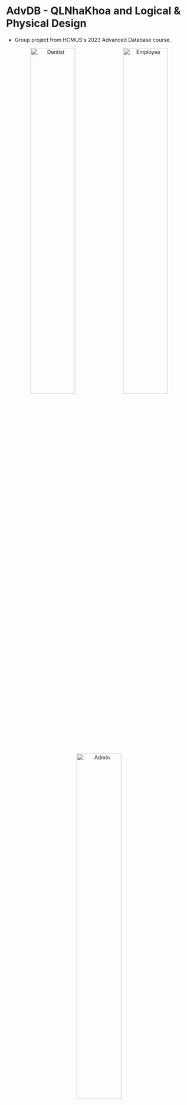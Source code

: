 <a name="readme-top"></a>

# AdvDB - QLNhaKhoa and Logical & Physical Design

-   Group project from HCMUS's 2023 Advanced Database course.

<div align="center">
  <img alt="Dentist" src="READMEsrc/dentist.jpg" width="49%" height="auto">
  <img alt="Employee" src="READMEsrc/empl.jpg" width="49%" height="auto">
</div>
<div align="center">
  <img alt="Admin" src="READMEsrc/admin.jpg" width="49%" height="auto">
</div>

<details open>
  <summary>Table of Contents</summary>
  <ul>
    <li>
      <a href="#content">Content</a>
      <ul>
        <li><a href="#qlnhakhoa-qlnk_release-and-assets">QLNhaKhoa, QLNK_Release and assets</a></li>
        <li><a href="#sql">SQL</a></li>
      </ul>
    </li>
    <li>
      <a href="#getting-started">Getting Started</a>
      <ul>
        <li><a href="#prerequisites">Prerequisites</a></li>
        <li><a href="#installation">Installation</a></li>
      </ul>
    </li>
    <li>
      <a href="#usage">Usage</a>
      <ul>
        <li><a href="#to-set-up-the-database">To set up the database</a></li>
        <li><a href="#to-run-qlnhakhoa-application">To run QLNhaKhoa application</a></li>
      </ul>
    </li>
    <li><a href="#built-with">Built With</a></li>
    <li><a href="#meet-the-team">Meet The Team</a></li>
  </ul>
</details>

## Content

-   `2223-CSDLNC-DA#3.pdf` contains all the tasks and requirements of the project (in Vietnamese).
-   `Reports` folder includes our documentation for all the designs and required tasks (in Vietnamese).

### `QLNhaKhoa`, `QLNK_Release` and `assets`

Source code, release build, and resources pertaining to the C# WinForms app.

**_CAUTION: The application will continue running in the background, even after closing the interface, in both of these circumstances,_**

-   By executing the `QLNhaKhoa.exe` in `QLNK_Release`,
-   By `Start Without Debugging (Ctrl + F5)` in Visual Studio.

**_It should be manually killed with Task Manager, by searching for `QLNhaKhoa`._**

### SQL

All folders and files are pretty self-explanatory, but here are some notable things,

-   `setupDB.bat` constructs the database and populating all standard data (from `data` folder).
-   `setupDB_bigData.bat` constructs the database and populating all big data.
    -   Aside from certain fixed-size tables, i.e., `PHONGKHAM`, `DANHMUC`, `RANG`, `BEMATRANG`, all the others are generated to have as close to **99999** rows as possible. This refers to the files in `bigData` folder that will replace their counterparts in `data`.
    -   All data are inserted using stored procedures. However, with some tables' strict constraints, it is expected that many data won't pass the checks. The two tables suffering the most losses are, `LICHHEN` with only **99342** rows remaining, and `TOATHUOC` **93049** rows.

## Getting Started

### Prerequisites

-   Windows 10 or 11.
-   **_For WinForms development:_**
    -   Visual Studio 2022 and its `.NET desktop development` workload.
-   SQL Server 2022 Developer and SQL Server Management Studio (SSMS) 19.2.
-   _(Optional)_ Any decent code editor, preferably VSCode.
    -   It just makes editing the database's source code easier.

### Installation

-   Clone the repo.

<p align="right">(<a href="#readme-top">back to top</a>)</p>

## Usage

### To set up the database

1. Start the `SQL Server` and connect to it.
    - Make sure you have sufficient privileges.
1. Navigate into `SQL` folder.
1. Run `setupDB.bat` or `setupDB_bigData.bat`.
    - The partition files will be stored in the `C` drive, inside a folder named `N03_SQLPartitions`, which is created by the batch files.
        - If this storage should be moved, the filepath specified in each batch file, and all `FILENAME` fields in every script belonging to the `partitions` folder need to be updated accordingly.
        - If the `setupDB.bat`'s path is not changed, you need to manually create the new storage folder. Otherwise, **_SQL Server won't generate the folder if it doesn't exist_**.
    - For `setupDB_bigData`, the average time for the setup to complete falls in the range of **_4 to 5 hours_**. It's possible to manually run each script, even so, **_the execution order in the batch files should still be respected_**.

### To run QLNhaKhoa application

1. Finish [setting up the database](#to-set-up-the-database).
1. Navigate into `QLNK_Release`.
1. Run `QLNhaKhoa.exe`.

**_CAUTION: The application will continue running in the background even after closing the interface. It should be manually killed with Task Manager, by searching for `QLNhaKhoa`._**

## Built With

[vsicon]: https://skillicons.dev/icons?i=visualstudio&theme=dark
[vsurl]: https://visualstudio.microsoft.com/vs/
[dotneticon]: https://skillicons.dev/icons?i=dotnet
[dotneturl]: https://dotnet.microsoft.com/en-us/download/dotnet/8.0
[sqlservericon]: https://upload.wikimedia.org/wikipedia/de/thumb/8/8c/Microsoft_SQL_Server_Logo.svg/90px-Microsoft_SQL_Server_Logo.svg.png
[sqlserverurl]: https://www.microsoft.com/en-us/sql-server/sql-server-downloads
[ssmsicon]: https://i.imgur.com/cIfvzqP.png
[ssmsurl]: https://learn.microsoft.com/en-us/sql/ssms/download-sql-server-management-studio-ssms?view=sql-server-ver16
[vscodeicon]: https://skillicons.dev/icons?i=vscode&theme=dark
[vscodeurl]: https://code.visualstudio.com/
[windowsicon]: https://cdn.jsdelivr.net/gh/devicons/devicon/icons/windows8/windows8-original.svg
[windowsurl]: https://www.microsoft.com/en-us/windows/

| [![VisualStudio2022][vsicon]][vsurl] | [![.NET8.0][dotneticon]][dotneturl] | [![SQLServer][sqlservericon]][sqlserverurl] | [![SSMS][ssmsicon]][ssmsurl] | [![VSCode][vscodeicon]][vscodeurl] | [![Windows][windowsicon]][windowsurl] |
| :----------------------------------: | :---------------------------------: | :-----------------------------------------: | :--------------------------: | :--------------------------------: | :-----------------------------------: |
|             2022 v17.8.3             |                 8.0                 |               Developer 2022                |          19.2.56.2           |               1.85.0               |     &nbsp;&nbsp; 11 &nbsp;&nbsp;      |

## Meet The Team

<div align="center">
  <a href="https://github.com/phongan1x5"><img alt="phongan1x5" src="https://github.com/phongan1x5.png" width="60px" height="auto"></a>&nbsp;&nbsp;&nbsp;
  <a href="https://github.com/kru01"><img alt="kru01" src="https://github.com/kru01.png" width="60px" height="auto"></a>&nbsp;&nbsp;&nbsp;
  <a href="https://github.com/faithdanghuy"><img alt="faithdanghuy" src="https://github.com/faithdanghuy.png" width="60px" height="auto"></a>&nbsp;&nbsp;&nbsp;
  <a href="https://github.com/sinful-johnny"><img alt="sinful-johnny" src="https://github.com/sinful-johnny.png" width="60px" height="auto"></a>&nbsp;&nbsp;&nbsp;
  <a href="https://github.com/KyleKennyNelson"><img alt="KyleKennyNelson" src="https://github.com/KyleKennyNelson.png" width="60px" height="auto"></a>&nbsp;&nbsp;&nbsp;
</div>

<p align="right">(<a href="#readme-top">back to top</a>)</p>
